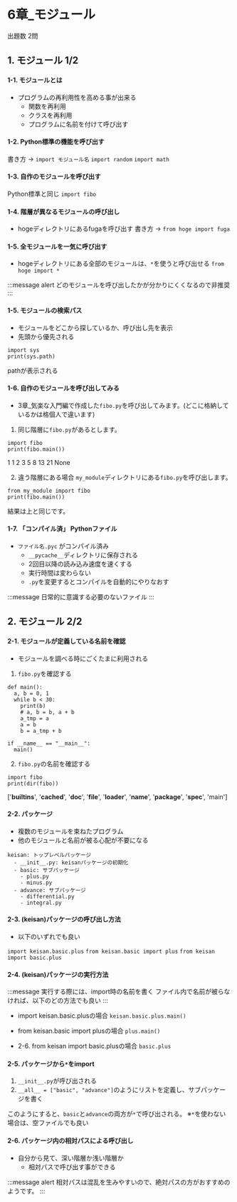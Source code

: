# 6章_モジュール
出題数 2問

## 1. モジュール 1/2
#### 1-1. モジュールとは
- プログラムの再利用性を高める事が出来る
  - 関数を再利用
  - クラスを再利用
  - プログラムに名前を付けて呼び出す

#### 1-2. Python標準の機能を呼び出す
書き方 -> `import モジュール名`
`import random`
`import math`

#### 1-3. 自作のモジュールを呼び出す
Python標準と同じ
`import fibo`

#### 1-4. 階層が異なるモジュールの呼び出し
- hogeディレクトリにあるfugaを呼び出す
書き方 -> `from hoge import fuga`

#### 1-5. 全モジュールを一気に呼び出す
- hogeディレクトリにある全部のモジュールは、`*`を使うと呼び出せる
`from hoge import *`

:::message alert
どのモジュールを呼び出したかが分かりにくくなるので非推奨
:::

#### 1-5. モジュールの検索パス
- モジュールをどこから探しているか、呼び出し先を表示
- 先頭から優先される

```python: sys
import sys
print(sys.path)
```
pathが表示される

#### 1-6. 自作のモジュールを呼び出してみる
- 3章_気楽な入門編で作成した`fibo.py`を呼び出してみます。(どこに格納しているかは格個人で違います)

1. 同じ階層に`fibo.py`があるとします。

```python: module
import fibo
print(fibo.main())
```
1
1
2
3
5
8
13
21
None

2. 違う階層にある場合
`my_module`ディレクトリにある`fibo.py`を呼び出します。

```python: my_module/fibo.py
from my_module import fibo
print(fibo.main())
```
結果は上と同じです。

#### 1-7. 「コンパイル済」 Pythonファイル
- `ファイル名.pyc` がコンパイル済み
  - `__pycache__`ディレクトリに保存される
  - 2回目以降の読み込み速度を速くする
  - 実行時間は変わらない
  - `.py`を変更するとコンパイルを自動的にやりなおす

:::message
日常的に意識する必要のないファイル
:::


## 2. モジュール 2/2
#### 2-1. モジュールが定義している名前を確認
- モジュールを調べる時にごくたまに利用される

1. `fibo.py`を確認する

```python: fibo
def main():
  a, b = 0, 1
  while b < 30:
    print(b)
    # a, b = b, a + b
    a_tmp = a
    a = b
    b = a_tmp + b

if __name__ == "__main__":
  main()
```

2. `fibo.py`の名前を確認する

```python: dir
import fibo
print(dir(fibo))
```
['__builtins__', '__cached__', '__doc__', '__file__', '__loader__', '__name__', '__package__', '__spec__', 'main']

#### 2-2. パッケージ
- 複数のモジュールを束ねたプログラム
- 他のモジュールと名前が被る心配が不要になる

```md:
keisan: トップレベルパッケージ
  - __init__.py: keisanパッケージの初期化
  - basic: サブパッケージ
    - plus.py
    - minus.py
  - advance: サブパッケージ
    - differential.py
    - integral.py
```

#### 2-3. (keisan)パッケージの呼び出し方法
- 以下のいずれでも良い

`import keisan.basic.plus`
`from keisan.basic import plus`
`from keisan import basic.plus`

#### 2-4. (keisan)パッケージの実行方法
:::message
実行する際には、import時の名前を書く
ファイル内で名前が被らなければ、以下のどの方法でも良い
:::

- import keisan.basic.plusの場合
`keisan.basic.plus.main()`

- from keisan.basic import plusの場合
`plus.main()`

- 2-6. from keisan import basic.plusの場合
`basic.plus`

#### 2-5. パッケージから`*`をimport
1. `__init__.py`が呼び出される
2. `__all__ = ["basic", "advance"]`のようにリストを定義し、サブパッケージを書く

このようにすると、`basic`と`advance`の両方が`*`で呼び出される。
※`*`を使わない場合は、空ファイルでも良い

#### 2-6. パッケージ内の相対パスによる呼び出し
- 自分から見て、深い階層か浅い階層か
  - 相対パスで呼び出す事ができる

:::message alert
相対パスは混乱を生みやすいので、絶対パスの方がおすすめのようです。
:::

